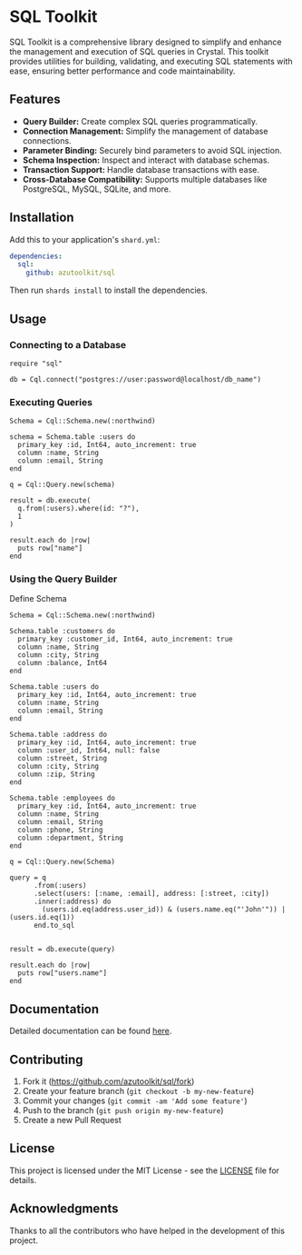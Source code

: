 # SQL Toolkit

SQL Toolkit is a comprehensive library designed to simplify and enhance the management and execution of SQL queries in Crystal. This toolkit provides utilities for building, validating, and executing SQL statements with ease, ensuring better performance and code maintainability.

## Features

- **Query Builder:** Create complex SQL queries programmatically.
- **Connection Management:** Simplify the management of database connections.
- **Parameter Binding:** Securely bind parameters to avoid SQL injection.
- **Schema Inspection:** Inspect and interact with database schemas.
- **Transaction Support:** Handle database transactions with ease.
- **Cross-Database Compatibility:** Supports multiple databases like PostgreSQL, MySQL, SQLite, and more.

## Installation

Add this to your application's `shard.yml`:

```yaml
dependencies:
  sql:
    github: azutoolkit/sql
```

Then run `shards install` to install the dependencies.

## Usage

### Connecting to a Database

```crystal
require "sql"

db = Cql.connect("postgres://user:password@localhost/db_name")
```

### Executing Queries

```crystal
Schema = Cql::Schema.new(:northwind)

schema = Schema.table :users do
  primary_key :id, Int64, auto_increment: true
  column :name, String
  column :email, String
end

q = Cql::Query.new(schema)

result = db.execute(
  q.from(:users).where(id: "?"),
  1
)

result.each do |row|
  puts row["name"]
end
```

### Using the Query Builder

Define Schema

```crystal
Schema = Cql::Schema.new(:northwind)

Schema.table :customers do
  primary_key :customer_id, Int64, auto_increment: true
  column :name, String
  column :city, String
  column :balance, Int64
end

Schema.table :users do
  primary_key :id, Int64, auto_increment: true
  column :name, String
  column :email, String
end

Schema.table :address do
  primary_key :id, Int64, auto_increment: true
  column :user_id, Int64, null: false
  column :street, String
  column :city, String
  column :zip, String
end

Schema.table :employees do
  primary_key :id, Int64, auto_increment: true
  column :name, String
  column :email, String
  column :phone, String
  column :department, String
end
```

```crystal
q = Cql::Query.new(Schema)

query = q
      .from(:users)
      .select(users: [:name, :email], address: [:street, :city])
      .inner(:address) do
        (users.id.eq(address.user_id)) & (users.name.eq("'John'")) | (users.id.eq(1))
      end.to_sql


result = db.execute(query)

result.each do |row|
  puts row["users.name"]
end
```

## Documentation

Detailed documentation can be found [here](https://github.com/azutoolkit/sql/wiki).

## Contributing

1. Fork it (<https://github.com/azutoolkit/sql/fork>)
2. Create your feature branch (`git checkout -b my-new-feature`)
3. Commit your changes (`git commit -am 'Add some feature'`)
4. Push to the branch (`git push origin my-new-feature`)
5. Create a new Pull Request

## License

This project is licensed under the MIT License - see the [LICENSE](LICENSE) file for details.

## Acknowledgments

Thanks to all the contributors who have helped in the development of this project.
